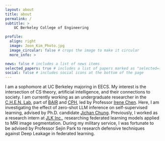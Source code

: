 ```yaml
---
layout: about
title: about
permalink: /
subtitle: >
    UC Berkeley College of Engineering

profile:
  align: right
  image: Joon_Kim_Photo.jpg
  image_circular: false # crops the image to make it circular
  more_info: >

news: false # includes a list of news items
selected_papers: true # includes a list of papers marked as "selected={true}"
social: false # includes social icons at the bottom of the page
---
```


I am a sophomore at UC Berkeley majoring in EECS. My interest is the intersection of CS theory, artificial intelligence, and their connections to society. I am currently working as an undergraduate researcher in the [C.H.E.N. Lab](https://chenlab.io/), part of [BAIR](https://bair.berkeley.edu/) and [CPH](https://computationalhealth.berkeley.edu/), led by Professor [Irene Chen](https://irenechen.net/). Here, I am investigating the effect of zero-shot LLM inference on self-supervised learning, advised by Ph.D. candidate [Jichan Chung](https://scholar.google.com/citations?user=pXQfWTkAAAAJ&hl=en). Previously, I worked as a research intern at [JLK Inc.](https://jlkgroup.com/en/about/), researching federated learning models applied to MRI image segmentation. During my military service, I was fortunate to be advised by Professor Sejin Park to research defensive techniques against Deep Leakage in federated learning.
